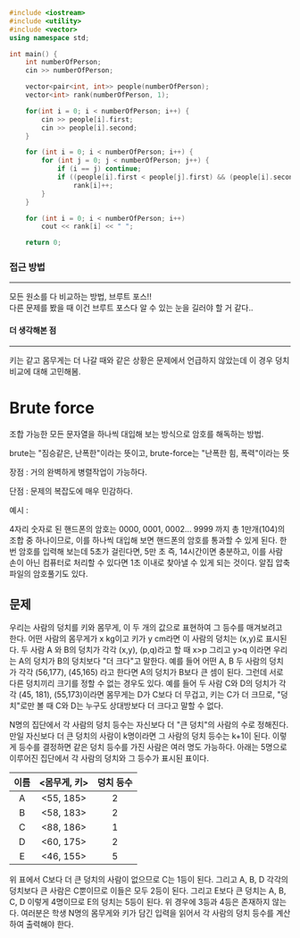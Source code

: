 ~~~c++
#include <iostream>
#include <utility>
#include <vector>
using namespace std;

int main() {
    int numberOfPerson;
    cin >> numberOfPerson;

    vector<pair<int, int>> people(numberOfPerson);
    vector<int> rank(numberOfPerson, 1);

    for(int i = 0; i < numberOfPerson; i++) {
        cin >> people[i].first;
        cin >> people[i].second;
    }

    for (int i = 0; i < numberOfPerson; i++) {
        for (int j = 0; j < numberOfPerson; j++) {
            if (i == j) continue;
            if ((people[i].first < people[j].first) && (people[i].second < people[j].second))
                rank[i]++;
        }
    }

    for (int i = 0; i < numberOfPerson; i++)
        cout << rank[i] << " ";

    return 0;
~~~

### 접근 방법
***
모든 원소를 다 비교하는 방법, 브루트 포스!!  
다른 문제를 봤을 때 이건 브루트 포스다 알 수 있는 눈을 길러야 할 거 같다..

#### 더 생각해본 점
***
키는 같고 몸무게는 더 나갈 때와 같은 상황은 문제에서 언급하지 않았는데 이 경우 덩치 비교에 대해 고민해봄.

Brute force
===
조합 가능한 모든 문자열을 하나씩 대입해 보는 방식으로 암호를 해독하는 방법.

brute는 "짐승같은, 난폭한"이라는 뜻이고, brute-force는 "난폭한 힘, 폭력"이라는 뜻

장점 : 거의 완벽하게 병렬작업이 가능하다.

단점 : 문제의 복잡도에 매우 민감하다.

예시 :

4자리 숫자로 된 핸드폰의 암호는 0000, 0001, 0002... 9999 까지 총 1만개(104)의 조합 중 하나이므로, 이를 하나씩 대입해 보면 핸드폰의 암호를 통과할 수 있게 된다. 한 번 암호를 입력해 보는데 5초가 걸린다면, 5만 초 즉, 14시간이면 충분하고, 이를 사람 손이 아닌 컴퓨터로 처리할 수 있다면 1초 이내로 찾아낼 수 있게 되는 것이다. 알집 압축파일의 암호풀기도 있다.


문제
---

우리는 사람의 덩치를 키와 몸무게, 이 두 개의 값으로 표현하여 그 등수를 매겨보려고 한다. 어떤 사람의 몸무게가 x kg이고 키가 y cm라면 이 사람의 덩치는 (x,y)로 표시된다. 두 사람 A 와 B의 덩치가 각각 (x,y), (p,q)라고 할 때 x>p 그리고 y>q 이라면 우리는 A의 덩치가 B의 덩치보다 "더 크다"고 말한다. 예를 들어 어떤 A, B 두 사람의 덩치가 각각 (56,177), (45,165) 라고 한다면 A의 덩치가 B보다 큰 셈이 된다. 그런데 서로 다른 덩치끼리 크기를 정할 수 없는 경우도 있다. 예를 들어 두 사람 C와 D의 덩치가 각각 (45, 181), (55,173)이라면 몸무게는 D가 C보다 더 무겁고, 키는 C가 더 크므로, "덩치"로만 볼 때 C와 D는 누구도 상대방보다 더 크다고 말할 수 없다.

N명의 집단에서 각 사람의 덩치 등수는 자신보다 더 "큰 덩치"의 사람의 수로 정해진다. 만일 자신보다 더 큰 덩치의 사람이 k명이라면 그 사람의 덩치 등수는 k+1이 된다. 이렇게 등수를 결정하면 같은 덩치 등수를 가진 사람은 여러 명도 가능하다. 아래는 5명으로 이루어진 집단에서 각 사람의 덩치와 그 등수가 표시된 표이다.

이름 |	<몸무게, 키> | 덩치 등수
:---:|:---:|:---:
A	|<55, 185>	|2
B	|<58, 183>	|2
C	|<88, 186>	|1
D	|<60, 175>	|2
E	|<46, 155>	|5

위 표에서 C보다 더 큰 덩치의 사람이 없으므로 C는 1등이 된다. 그리고 A, B, D 각각의 덩치보다 큰 사람은 C뿐이므로 이들은 모두 2등이 된다. 그리고 E보다 큰 덩치는 A, B, C, D 이렇게 4명이므로 E의 덩치는 5등이 된다. 위 경우에 3등과 4등은 존재하지 않는다. 여러분은 학생 N명의 몸무게와 키가 담긴 입력을 읽어서 각 사람의 덩치 등수를 계산하여 출력해야 한다.
